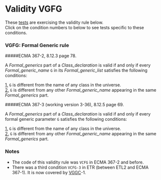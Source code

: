 # Validity VGFG

These [tests](.) are exercising the validity rule below.</br>
Click on the condition numbers to below to see tests specific to these conditions.

### VGFG: Formal Generic rule

#####ECMA 367-2, 8.12.3 page 78.

A *Formal\_generics* part of a *Class\_declaration* is valid if and only if every *Formal\_generic\_name* `G` in its *Formal\_generic\_list* satisfies the following conditions:

[1.](../vgfg1) `G` is different from the name of any class in the universe.</br>
[2.](../vgfg2) `G` is different from any other *Formal\_generic\_name* appearing in the same *Formal\_generics* part.

#####ECMA 367-3 (working version 3-36), 8.12.5 page 69.

A *Formal\_generics* part of a *Class\_declaration* is valid if and only if every formal generic parameter
`G` satisfies the following conditions:

[1.](../vgfg1) `G` is different from the name of any class in the universe.</br>
[2.](../vgfg2) `G` is different from any other *Formal\_generic\_name* appearing in the same *Formal\_generics* part.

### Notes

* The code of this validity rule was `VCFG` in ECMA 367-2 and before.
* There was a third condition `VCFG-3` in ETR (between ETL2 and ECMA 367-1). It is now covered by [VGGC](../vggc\Readme.md)-1.
